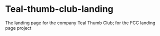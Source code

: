 # Teal-thumb-club-landing
The landing page for the company Teal Thumb Club; for the FCC landing page project
